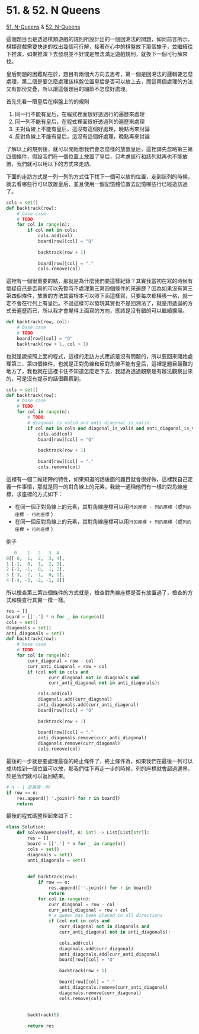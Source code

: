 # 51. & 52. N Queens

[51. N-Queens](https://leetcode.com/problems/n-queens/) & [52. N-Queens](https://leetcode.com/problems/n-queens-ii/)

這個題目也是透過棋類遊戲的規則所設計出的一個回溯法的問題，如同前言所示，棋類遊戲需要快速的找出幾個可行解，接著在心中的棋盤放下那個旗子，並繼續往下推演，如果推演下去發現並不好或是無法滿足遊戲規則，就換下一個可行解來找。

皇后問題的困難點在於，題目有兩個大方向去思考，第一個是回溯法的邏輯要怎麼處理，第二個是要怎麼處理該棋盤位置皇后是否可以放上去，而這兩個處理的方法又有部份交疊，所以讓這個題目的細節不怎麼好處理。

首先先看一眼皇后在棋盤上的的規則

1. 同一行不能有皇后，在程式裡面很好透過行的遍歷來處理
2. 同一列不能有皇后，在程式裡面很好透過列的遍歷來處理
3. 主對角線上不能有皇后，這沒有這個好處理，晚點再來討論
4. 反對角線上不能有皇后，這沒有這個好處理，晚點再來討論

了解以上的規則後，就可以開始想我們會怎麼樣的放置皇后，這裡請先忽略第三第四個條件，假設我們在一個位置上放置了皇后，只考慮該行和該列就再也不能放置，我們就可以用以下的方式來走訪。

下面的走訪方式是一列一列的方式往下找下一個可以放的位置，走到該列的時候，就去看哪些行可以放置皇后，並且使用一個記憶體位置去記憶哪些行已經造訪過了。

```python
cols = set()
def backtrack(row):
    # base case 
    # TODO
    for col in range(n):
        if col not in cols:    
            cols.add(col)
            board[row][col] = "Q"
                
            backtrack(row + 1)
                
            board[row][col] = "."
            cols.remove(col)
```

這裡有一個很重要的點，那就是為什麼我們要這樣紀錄？其實我當初在寫的時候有懷疑自己是否真的可以先暫時不處理第三第四個條件的來遍歷？因為如果沒有第三第四個條件，放置的方法其實根本可以照下面這樣寫，只要每次都橫移一格，就一定不會在行列上有皇后。不過這樣可以發現其實也不是回溯法了，就是用遞迴的方式去遍歷而已，所以我才會覺得上面寫的方向，應該是沒有錯的可以繼續擴展。

```python
def backtrack(row, col):
    # base case 
    # TODO
    board[row][col] = "Q"
    backtrack(row + 1, col + 1)
```

也就是說按照上面的程式，這樣的走訪方式應該是沒有問題的，所以要回來開始處理第三、第四個條件，也就是正對角線和反對角線不能有皇后，這裡是題目最難的地方了，我也就在這裡卡住不知道怎麼走下去，我認為透過觀察是有辦法觀察出來的，可是沒有提示的話很觀察到。

```python
cols = set()
def backtrack(row):
    # base case 
    # TODO
    for col in range(n):
        # TODO:
        # diagonal_is_valid and anti_diagonal_is_valid
        if col not in cols and diagonal_is_valid and anti_diagonal_is_valid:
            cols.add(col)
            board[row][col] = "Q"
                
            backtrack(row + 1)
                
            board[row][col] = "."
            cols.remove(col)
```

這裡有一個二維矩陣的特性，如果知道的話後面的題目就會很好做，這裡我自己定義一件事情，那就是同一的對角線上的元素，我統一通稱他們有一樣的對角線座標，求座標的方式如下：

* 在同一個正對角線上的元素，其對角線座標可以用`行的座標 - 列的座標`（或`列的座標 - 行的座標` ）
* 在同一個反對角線上的元素，其對角線座標可以用`行的座標 + 列的座標`（或`列的座標 + 行的座標` ）

例子

```python
   0    1   2   3  4 
0[[ 0,  1,  2,  3, 4],
1 [-1,  0,  1,  2, 3],
2 [-2, -1,  0,  1, 2],
3 [-3, -2, -1,  0, 1],
4 [-4, -3, -2, -1, 0]]
```

所以檢查第三第四個條件的方式就是，檢查對角線座標是否有放置過了，檢查的方式和檢查行其實一模一樣。

```python
res = []
board = [['.'] * n for _ in range(n)]
cols = set()
diagonals = set()
anti_diagonals = set()
def backtrack(row):
    # base case 
    # TODO
    for col in range(n):
        curr_diagonal = row - col
        curr_anti_diagonal = row + col
        if (col not in cols and 
                curr_diagonal not in diagonals and 
                curr_anti_diagonal not in anti_diagonals):

            cols.add(col)
            diagonals.add(curr_diagonal)
            anti_diagonals.add(curr_anti_diagonal)
            board[row][col] = "Q"
            
            backtrack(row + 1)
            
            board[row][col] = "."
            anti_diagonals.remove(curr_anti_diagonal)
            diagonals.remove(curr_diagonal)
            cols.remove(col)               
```

最後的一步就是要處理最後的終止條件了，終止條件為，如果我們在最後一列可以成功找到一個位置可以放，那我們往下再走一步的時候，列的座標就會超過邊界，於是我們就可以返回結果。

```python
# n - 1 是最後一列
if row == n:
    res.append([''.join(r) for r in board])
    return
```

最後的程式碼整理起來如下：

```python
class Solution:
    def solveNQueens(self, n: int) -> List[List[str]]:
        res = []
        board = [['.'] * n for _ in range(n)]
        cols = set()
        diagonals = set()
        anti_diagonals = set()
        
        
        def backtrack(row):
            if row == n:
                res.append([''.join(r) for r in board])
                return
            for col in range(n):
                curr_diagonal = row - col
                curr_anti_diagonal = row + col
                # a queen has been placed in all directions
                if (col not in cols and 
                    curr_diagonal not in diagonals and 
                    curr_anti_diagonal not in anti_diagonals):
                    
                    cols.add(col)
                    diagonals.add(curr_diagonal)
                    anti_diagonals.add(curr_anti_diagonal)
                    board[row][col] = "Q"
                    
                    backtrack(row + 1)
                    
                    board[row][col] = "."
                    anti_diagonals.remove(curr_anti_diagonal)
                    diagonals.remove(curr_diagonal)
                    cols.remove(col)                    
                    
        
        backtrack(0)
        
        return res               
```

